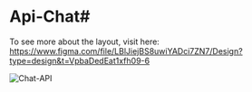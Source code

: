 # Api-Chat#
To see more about the layout, visit here: https://www.figma.com/file/LBlJiejBS8uwiYADci7ZN7/Design?type=design&t=VpbaDedEat1xfh09-6


![Chat-API](https://github.com/GustavoAndra/Api-Chat/assets/108533372/c4dbed9c-cc99-4e15-9a58-d80962efe5ce)
